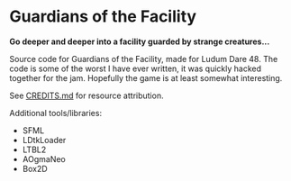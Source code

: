 # Guardians of the Facility

**Go deeper and deeper into a facility guarded by strange creatures...**

Source code for Guardians of the Facility, made for Ludum Dare 48.
The code is some of the worst I have ever written, it was quickly hacked together for the jam.
Hopefully the game is at least somewhat interesting.

See [CREDITS.md](./CREDITS.md) for resource attribution.

Additional tools/libraries:
- SFML
- LDtkLoader
- LTBL2
- AOgmaNeo
- Box2D